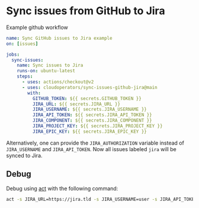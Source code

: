 # Sync issues from GitHub to Jira

Example github workflow

```yaml
name: Sync GitHub issues to Jira example
on: [issues]

jobs:
  sync-issues:
    name: Sync issues to Jira
    runs-on: ubuntu-latest
    steps:
      - uses: actions/checkout@v2
      - uses: cloudoperators/sync-issues-github-jira@main
        with:
          GITHUB_TOKEN: ${{ secrets.GITHUB_TOKEN }}
          JIRA_URL: ${{ secrets.JIRA_URL }}
          JIRA_USERNAME: ${{ secrets.JIRA_USERNAME }}
          JIRA_API_TOKEN: ${{ secrets.JIRA_API_TOKEN }}
          JIRA_COMPONENT: ${{ secrets.JIRA_COMPONENT }}
          JIRA_PROJECT_KEY: ${{ secrets.JIRA_PROJECT_KEY }}
          JIRA_EPIC_KEY: ${{ secrets.JIRA_EPIC_KEY }}
```
Alternatively, one can provide the `JIRA_AUTHORIZATION` variable instead of `JIRA_USERNAME` and `JIRA_API_TOKEN`.
Now all issues labeled `jira` will be synced to Jira.

## Debug

Debug using [act](https://github.com/nektos/act) with the following command:

```bash
act -s JIRA_URL=https://jira.tld -s JIRA_USERNAME=user -s JIRA_API_TOKEN='pass' -s JIRA_COMPONENT=component -s JIRA_PROJECT_KEY=project -s JIRA_ISSUE_TYPE=Task -s JIRA_EPIC_KEY=epic -s JIRA_LABELS=bug -e test-issue.json issues
```
